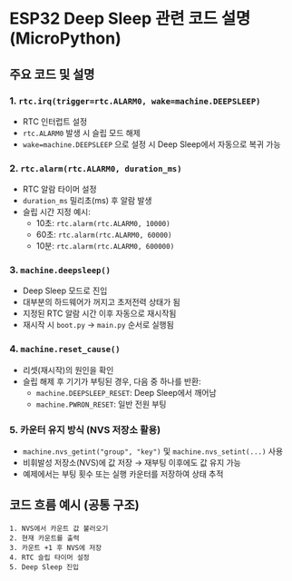 # ESP32 Deep Sleep 관련 코드 설명 (MicroPython)

## 주요 코드 및 설명

### 1. `rtc.irq(trigger=rtc.ALARM0, wake=machine.DEEPSLEEP)`
- RTC 인터럽트 설정  
- `rtc.ALARM0` 발생 시 슬립 모드 해제  
- `wake=machine.DEEPSLEEP` 으로 설정 시 Deep Sleep에서 자동으로 복귀 가능  


### 2. `rtc.alarm(rtc.ALARM0, duration_ms)`
- RTC 알람 타이머 설정  
- `duration_ms` 밀리초(ms) 후 알람 발생  
- 슬립 시간 지정 예시:  
  - 10초: `rtc.alarm(rtc.ALARM0, 10000)`  
  - 60초: `rtc.alarm(rtc.ALARM0, 60000)`  
  - 10분: `rtc.alarm(rtc.ALARM0, 600000)`  


### 3. `machine.deepsleep()`
- Deep Sleep 모드로 진입  
- 대부분의 하드웨어가 꺼지고 초저전력 상태가 됨  
- 지정된 RTC 알람 시간 이후 자동으로 재시작됨  
- 재시작 시 `boot.py` → `main.py` 순서로 실행됨  


### 4. `machine.reset_cause()`
- 리셋(재시작)의 원인을 확인  
- 슬립 해제 후 기기가 부팅된 경우, 다음 중 하나를 반환:  
  - `machine.DEEPSLEEP_RESET`: Deep Sleep에서 깨어남  
  - `machine.PWRON_RESET`: 일반 전원 부팅  


### 5. 카운터 유지 방식 (NVS 저장소 활용)
- `machine.nvs_getint("group", "key")` 및 `machine.nvs_setint(...)` 사용
- 비휘발성 저장소(NVS)에 값 저장 → 재부팅 이후에도 값 유지 가능
- 예제에서는 부팅 횟수 또는 실행 카운터를 저장하여 상태 추적


## 코드 흐름 예시 (공통 구조)

```text
1. NVS에서 카운트 값 불러오기
2. 현재 카운트를 출력
3. 카운트 +1 후 NVS에 저장
4. RTC 슬립 타이머 설정
5. Deep Sleep 진입
